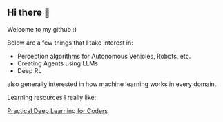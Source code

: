 ## Hi there 👋

Welcome to my github :)

Below are a few things that I take interest in:
- Perception algorithms for Autonomous Vehicles, Robots, etc.
- Creating Agents using LLMs
- Deep RL 

also generally interested in how machine learning works in every domain.
<br>

Learning resources I really like:

[Practical Deep Learning for Coders](https://course.fast.ai/)
<!--
**mehullakra/mehullakra** is a ✨ _special_ ✨ repository because its `README.md` (this file) appears on your GitHub profile.

Here are some ideas to get you started:

- 🔭 I’m currently working on ...
- 🌱 I’m currently learning ...
- 👯 I’m looking to collaborate on ...
- 🤔 I’m looking for help with ...
- 💬 Ask me about ...
- 📫 How to reach me: ...
- 😄 Pronouns: ...
- ⚡ Fun fact: ...
-->
